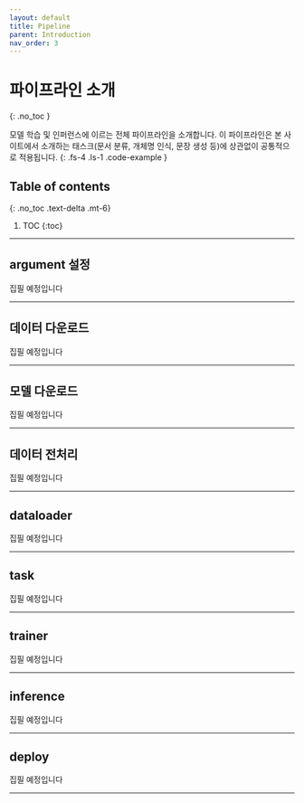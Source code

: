 ```yaml
---
layout: default
title: Pipeline
parent: Introduction
nav_order: 3
---
```


# 파이프라인 소개
{: .no_toc }

모델 학습 및 인퍼런스에 이르는 전체 파이프라인을 소개합니다. 이 파이프라인은 본 사이트에서 소개하는 태스크(문서 분류, 개체명 인식, 문장 생성 등)에 상관없이 공통적으로 적용됩니다.
{: .fs-4 .ls-1 .code-example }

## Table of contents
{: .no_toc .text-delta .mt-6}

1. TOC
{:toc}


---

## argument 설정 

집필 예정입니다

---

## 데이터 다운로드

집필 예정입니다

---

## 모델 다운로드

집필 예정입니다

---

## 데이터 전처리

집필 예정입니다

---

## dataloader

집필 예정입니다

---

## task

집필 예정입니다

---

## trainer

집필 예정입니다

---

## inference

집필 예정입니다

---

## deploy

집필 예정입니다

---
